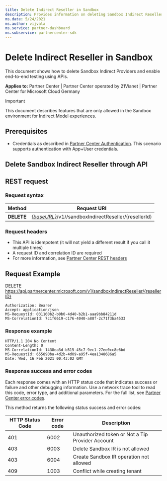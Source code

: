 ```yaml
---
title: Delete Indirect Reseller in Sandbox
description: Provides information on deleting Sandbox Indirect Resellers and enabling end-to-end testing using APIs.
ms.date: 5/24/2021
ms.author: vijvala
ms.service: partner-dashboard
ms.subservice: partnercenter-sdk
---
```


# Delete Indirect Reseller in Sandbox

This document shows how to delete Sandbox Indirect Providers and enable end-to-end testing using APIs.

**Applies to:** Partner Center | Partner Center operated by 21Vianet | Partner Center for Microsoft Cloud Germany

> [!Important]
> This document describes features that are only allowed in the Sandbox environment for Indirect Model experiences.

## Prerequisites

- Credentials as described in [Partner Center Authentication](partner-center-authentication.md). This scenario supports authentication with App+User credentials.

## Delete Sandbox Indirect Reseller through API

## REST request

### Request syntax

| Method | Request URI                                                                             |
|------------|-------------------------------------------------------------------------------------|
| **DELETE** | [*{baseURL}*](partner-center-rest-urls.md)/v1//sandboxIndirectReseller/{resellerId} |

### Request headers

- This API is idempotent (it will not yield a different result if you call it multiple times)
- A request ID and correlation ID are required
- For more information, see [Partner Center REST headers](headers.md)

## Request Example

DELETE https://api.partnercenter.microsoft.com/v1/sandboxIndirectReseller/{resellerID}

```http
Authorization: Bearer
Accept: application/json
MS-RequestId: 031160b2-b0b0-4d40-b2b1-aaa9bb84211d
MS-CorrelationId: 7c1f6619-c176-4040-a88f-2c71f3ba4533
```

###  Response example

```http
HTTP/1.1 204 No Content
Content-Length: 0
MS-CorrelationId: 1438ea3d-b515-45c7-9ec1-27ee0cc8e6bd
MS-RequestId: 655890ba-4d2b-4d09-a95f-4ea1348686a5
Date: Wed, 16 Feb 2021 00:43:02 GMT
```

### Response success and error codes

Each response comes with an HTTP status code that indicates success or failure and other debugging information. Use a network trace tool to read this code, error type, and additional parameters. For the full list, see [Partner Center error codes](error-codes.md).

This method returns the following status success and error codes:

| HTTP Status Code                     | Error code     | Description                                      |
|--------------------------------------|----------------|--------------------------------------------------|
| 401                                  | 6002           | Unauthorized token or Not a Tip Provider Account |
| 403                                  | 6003           | Delete Sandbox IR is not allowed                 |
| 403                                  | 6004           | Create Sandbox IR operation not allowed          |
| 409                                  | 1003           | Conflict while creating tenant                   |

